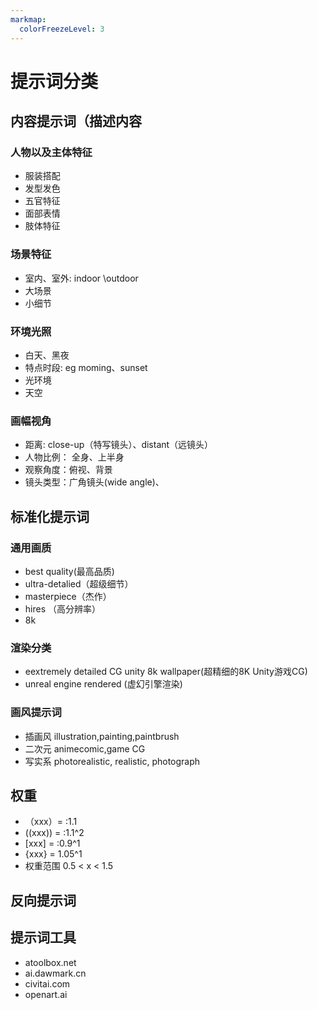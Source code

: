 ```yaml
---
markmap:
  colorFreezeLevel: 3
---
```



# 提示词分类

## 内容提示词（描述内容


### 人物以及主体特征

- 服装搭配
- 发型发色
- 五官特征
- 面部表情
- 肢体特征


### 场景特征

- 室内、室外: indoor \outdoor
- 大场景
- 小细节

### 环境光照

- 白天、黑夜
- 特点时段: eg moming、sunset
- 光环境
- 天空


### 画幅视角

- 距离: close-up（特写镜头）、distant（远镜头）
- 人物比例： 全身、上半身
- 观察角度：俯视、背景
- 镜头类型：广角镜头(wide angle)、 


## 标准化提示词

### 通用画质

- best quality(最高品质)
- ultra-detalied（超级细节）
- masterpiece（杰作）
- hires （高分辨率）
- 8k


### 渲染分类

- eextremely detailed CG unity 8k wallpaper(超精细的8K Unity游戏CG)
- unreal engine rendered (虚幻引擎渲染)



### 画风提示词

- 插画风 illustration,painting,paintbrush
- 二次元 animecomic,game CG
- 写实系 photorealistic, realistic, photograph


## 权重

- （xxx）= :1.1
- ((xxx)) = :1.1^2
- [xxx] = :0.9^1
- {xxx}  =  1.05^1
- 权重范围 0.5 < x < 1.5



## 反向提示词




## 提示词工具


- atoolbox.net
- ai.dawmark.cn
- civitai.com
- openart.ai